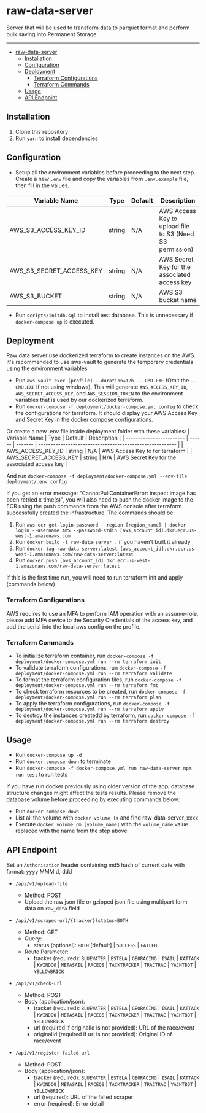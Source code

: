 # raw-data-server

Server that will be used to transform data to parquet format and perform bulk saving into Permanent Storage

---

- [raw-data-server](#raw-data-server)
  - [Installation](#installation)
  - [Configuration](#configuration)
  - [Deployment](#deployment)
    - [Terraform Configurations](#terraform-configurations)
    - [Terraform Commands](#terraform-commands)
  - [Usage](#usage)
  - [API Endpoint](#api-endpoint)

## Installation

1. Clone this repository
2. Run `yarn` to install dependencies

## Configuration

- Setup all the environment variables before proceeding to the next step. Create a new `.env` file and copy the variables from `.env.example` file, then fill in the values.

| Variable Name            | Type   | Default | Description                                              |
| ------------------------ | ------ | ------- | -------------------------------------------------------- |
| AWS_S3_ACCESS_KEY_ID     | string | N/A     | AWS Access Key to upload file to S3 (Need S3 permission) |
| AWS_S3_SECRET_ACCESS_KEY | string | N/A     | AWS Secret Key for the associated access key             |
| AWS_S3_BUCKET            | string | N/A     | AWS S3 bucket name                                       |

- Run `scripts/initdb.sql` to install test database. This is unnecessary if `docker-compose up` is executed.

## Deployment

Raw data server use dockerized terraform to create instances on the AWS. It's recommended to use aws-vault to generate the temporary credentials using the environment variables.

- Run `aws-vault exec [profile] --duration=12h -- CMD.EXE` (Omit the `-- CMD.EXE` if not using windows).
  This will generate `AWS_ACCESS_KEY_ID`, `AWS_SECRET_ACCESS_KEY`, and `AWS_SESSION_TOKEN` to the environment variables that is used by our dockerized terraform.
- Run `docker-compose -f deployment/docker-compose.yml config` to check the configurations for terraform. It should display your AWS Access Key and Secret Key in the docker compose configurations.

Or create a new .env file inside deployment folder with these variables:
| Variable Name | Type | Default | Description |
| ------------------------ | ------ | ------- | -------------------------------------------------------- |
| AWS_ACCESS_KEY_ID | string | N/A | AWS Access Key to for terraform |
| AWS_SECRET_ACCESS_KEY | string | N/A | AWS Secret Key for the associated access key |

And run `docker-compose -f deployment/docker-compose.yml --env-file deployment/.env config`

If you get an error message: "CannotPullContainerError: inspect image has been retried x time(s)", you will also need to push the docker image to the ECR using the push commands from the AWS console after terraform successfully created the infrastructure.
The commands should be:

1. Run `aws ecr get-login-password --region [region_name] | docker login --username AWS --password-stdin [aws_account_id].dkr.ecr.us-west-1.amazonaws.com`
2. Run `docker build -t raw-data-server .` if you haven't built it already
3. Run `docker tag raw-data-server:latest [aws_account_id].dkr.ecr.us-west-1.amazonaws.com/raw-data-server:latest`
4. Run `docker push [aws_account_id].dkr.ecr.us-west-1.amazonaws.com/raw-data-server:latest`

If this is the first time run, you will need to run terraform init and apply (commands below)

### Terraform Configurations

AWS requires to use an MFA to perform IAM operation with an assume-role, please add MFA device to the Security Credentials of the access key, and add the serial into the local aws config on the profile.

### Terraform Commands

- To initialize terraform container, run `docker-compose -f deployment/docker-compose.yml run --rm terraform init`
- To validate terraform configurations, run `docker-compose -f deployment/docker-compose.yml run --rm terraform validate`
- To format the terraform configuration files, run `docker-compose -f deployment/docker-compose.yml run --rm terraform fmt`
- To check terraform resources to be created, run `docker-compose -f deployment/docker-compose.yml run --rm terraform plan`
- To apply the terraform configurations, run `docker-compose -f deployment/docker-compose.yml run --rm terraform apply`
- To destroy the instances createdd by terraform, run `docker-compose -f deployment/docker-compose.yml run --rm terraform destroy`

## Usage

- Run `docker-compose up -d`
- Run `docker-compose down` to terminate
- Run `docker-compose -f docker-compose.yml run raw-data-server npm run test` to run tests

If you have run docker previously using older version of the app, database structure changes might affect the tests results. Please remove the database volume before proceeding by executing commands below:

- Run `docker-compose down`
- List all the volume with `docker volume ls` and find raw-data-server_xxxx
- Execute `docker volume rm [volume_name]` with the `volume_name` value replaced with the name from the step above

## API Endpoint

Set an `Authorization` header containing md5 hash of current date with format: yyyy MMM d, ddd

- `/api/v1/upload-file`

  - Method: POST
  - Upload the raw json file or gzipped json file using multipart form data on `raw_data` field

- `/api/v1/scraped-url/{tracker}?status=BOTH`

  - Method: GET
  - Query:
    - status (optional): `BOTH` [default] | `SUCCESS` | `FAILED`
  - Route Parameter:
    - tracker (required): `BLUEWATER` | `ESTELA` | `GEORACING` | `ISAIL` | `KATTACK` | `KWINDOO` | `METASAIL` | `RACEQS` | `TACKTRACKER` | `TRACTRAC` | `YACHTBOT` | `YELLOWBRICK`

- `/api/v1/check-url`

  - Method: POST
  - Body (application/json):
    - tracker (required): `BLUEWATER` | `ESTELA` | `GEORACING` | `ISAIL` | `KATTACK` | `KWINDOO` | `METASAIL` | `RACEQS` | `TACKTRACKER` | `TRACTRAC` | `YACHTBOT` | `YELLOWBRICK`
    - url (required if originalId is not provided): URL of the race/event
    - originalId (required if url is not provided): Original ID of race/event

- `/api/v1/register-failed-url`

  - Method: POST
  - Body (application/json):
    - tracker (required): `BLUEWATER` | `ESTELA` | `GEORACING` | `ISAIL` | `KATTACK` | `KWINDOO` | `METASAIL` | `RACEQS` | `TACKTRACKER` | `TRACTRAC` | `YACHTBOT` | `YELLOWBRICK`
    - url (required): URL of the failed scraper
    - error (required): Error detail
